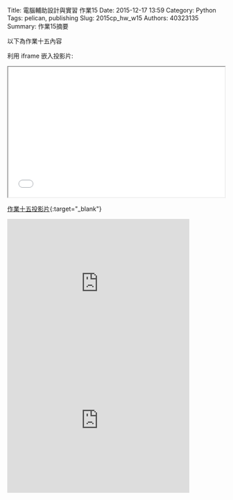 Title: 電腦輔助設計與實習 作業15
Date: 2015-12-17 13:59
Category: Python
Tags: pelican, publishing
Slug: 2015cp_hw_w15
Authors: 40323135
Summary: 作業15摘要

以下為作業十五內容

利用 iframe 嵌入投影片:

<iframe src="simplest14.html" width="500" height="300"></iframe>

[作業十五投影片](simplest14.html){:target="_blank"}


<iframe width="420" height="315" src="https://www.youtube.com/embed/mGMLXlkbKRQ" frameborder="0" allowfullscreen></iframe>

<iframe width="420" height="315" src="https://www.youtube.com/embed/vs2CmHe8A_8" frameborder="0" allowfullscreen></iframe>
